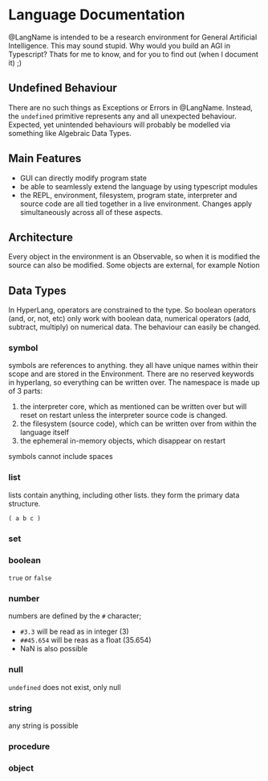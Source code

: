 # Language Documentation

@LangName is intended to be a research environment for General Artificial Intelligence. This may sound stupid. Why would you build an AGI in Typescript? Thats for me to know, and for you to find out (when I document it) ;)

## Undefined Behaviour

There are no such things as Exceptions or Errors in @LangName. Instead, the `undefined` primitive represents any and all unexpected behaviour. Expected, yet unintended behaviours will probably be modelled via something like Algebraic Data Types.

## Main Features

- GUI can directly modify program state
- be able to seamlessly extend the language by using typescript modules
- the REPL, environment, filesystem, program state, interpreter and source code are all tied together in a live environment. Changes apply simultaneously across all of these aspects.

## Architecture

Every object in the environment is an Observable, so when it is modified the source can also be modified.
Some objects are external, for example Notion

## Data Types

In HyperLang, operators are constrained to the type. So boolean operators (and, or, not, etc) only work with boolean data, numerical operators (add, subtract, multiply) on numerical data. The behaviour can easily be changed.

### symbol

symbols are references to anything. they all have unique names within their scope and are stored in the Environment. There are no reserved keywords in hyperlang, so everything can be written over. The namespace is made up of 3 parts:

1. the interpreter core, which as mentioned can be written over but will reset on restart unless the interpreter source code is changed.
2. the filesystem (source code), which can be written over from within the language itself
3. the ephemeral in-memory objects, which disappear on restart

symbols cannot include spaces

### list

lists contain anything, including other lists. they form the primary data structure.

`( a b c )`

### set

### boolean

`true` or `false`

### number

numbers are defined by the `#` character;

- `#3.3` will be read as in integer (3)
- `##45.654` will be reas as a float (35.654)
- NaN is also possible

### null

`undefined` does not exist, only null

### string

any string is possible

### procedure

### object
